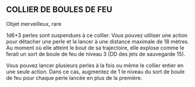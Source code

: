 ## COLLIER DE BOULES DE FEU

Objet merveilleux, rare

1d6+3 perles sont suspendues à ce collier. Vous pouvez
utiliser une action pour détacher une perle et la lancer à une
distance maximale de 18 mètres. Au moment où elle atteint
le bout de sa trajectoire, elle explose comme le ferait un sort
de boule de feu de niveau 3 (DD des jets de sauvegarde 15).

Vous pouvez lancer plusieurs perles à la fois ou même le
collier entier en une seule action. Dans ce cas, augmentez de
1 le niveau du sort de boule de feu pour chaque perle lancée
en plus de la première.
